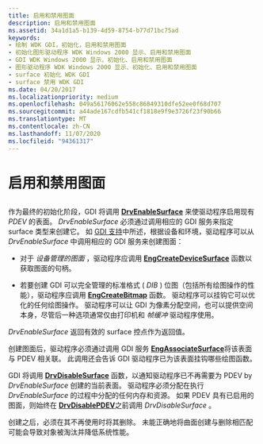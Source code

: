 ```yaml
---
title: 启用和禁用图面
description: 启用和禁用图面
ms.assetid: 34a1d1a5-b139-4d59-8754-b77d71bc75ad
keywords:
- 绘制 WDK GDI，初始化，启用和禁用图面
- 初始化图形驱动程序 WDK Windows 2000 显示、启用和禁用图面
- GDI WDK Windows 2000 显示、初始化、启用和禁用图面
- 图形驱动程序 WDK Windows 2000 显示、初始化、启用和禁用图面
- surface 初始化 WDK GDI
- surface 禁用 WDK GDI
ms.date: 04/20/2017
ms.localizationpriority: medium
ms.openlocfilehash: 049a56176062e558c86849310dfe52ee0f68d707
ms.sourcegitcommit: a44ade167cdfb541cf1818e9f9e3726f23f90b66
ms.translationtype: MT
ms.contentlocale: zh-CN
ms.lasthandoff: 11/07/2020
ms.locfileid: "94361317"
---
```

# <a name="enabling-and-disabling-the-surface"></a>启用和禁用图面


## <span id="ddk_enabling_and_disabling_the_surface_gg"></span><span id="DDK_ENABLING_AND_DISABLING_THE_SURFACE_GG"></span>


作为最终的初始化阶段，GDI 将调用 [**DrvEnableSurface**](/windows/win32/api/winddi/nf-winddi-drvenablesurface) 来使驱动程序启用现有 *PDEV* 的表面。 *DrvEnableSurface* 必须通过调用相应的 GDI 服务来指定 surface 类型来创建它。 如 [GDI 支持](gdi-support-for-surfaces.md)中所述，根据设备和环境，驱动程序可以从 *DrvEnableSurface* 中调用相应的 GDI 服务来创建图面：

-   对于 *设备管理的图面* ，驱动程序应调用 [**EngCreateDeviceSurface**](/windows/win32/api/winddi/nf-winddi-engcreatedevicesurface) 函数以获取图面的句柄。

-   若要创建 GDI 可以完全管理的标准格式 ( *DIB* ) 位图（包括所有绘图操作的性能），驱动程序应调用 [**EngCreateBitmap**](/windows/win32/api/winddi/nf-winddi-engcreatebitmap) 函数。 驱动程序可以挂钩它可以优化的任何绘图操作。 驱动程序可以让 GDI 为像素分配空间，也可以提供空间本身，尽管后一种选项通常仅由打印机和 *帧缓冲* 驱动程序使用。

*DrvEnableSurface* 返回有效的 surface 控点作为返回值。

创建图面后，驱动程序必须通过调用 GDI 服务 [**EngAssociateSurface**](/windows/win32/api/winddi/nf-winddi-engassociatesurface)将该表面与 PDEV 相关联。 此调用还会告诉 GDI 驱动程序已为该表面挂钩哪些绘图函数。

GDI 将调用 [**DrvDisableSurface**](/windows/win32/api/winddi/nf-winddi-drvdisablesurface) 函数，以通知驱动程序已不再需要为 PDEV by *DrvEnableSurface* 创建的当前表面。 驱动程序必须分配在执行 *DrvEnableSurface* 的过程中分配的任何内存和资源。 如果 PDEV 具有已启用的图面，则始终在 [**DrvDisablePDEV**](/windows/win32/api/winddi/nf-winddi-drvdisablepdev)之前调用 *DrvDisableSurface* 。

创建之后，必须在其不再使用时将其删除。 未能正确地将曲面创建与删除相匹配可能会导致对象被淘汰并降低系统性能。

